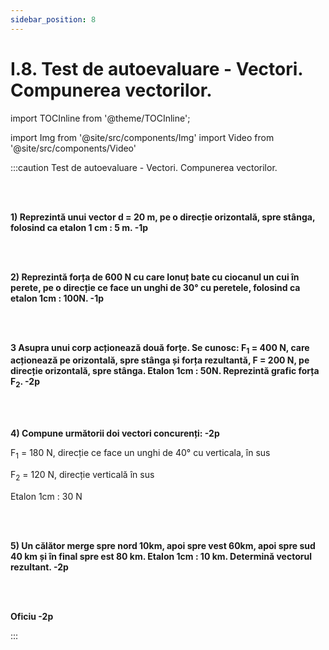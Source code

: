 ```yaml
---
sidebar_position: 8
---
```


# I.8. Test de autoevaluare - Vectori. Compunerea vectorilor.


import TOCInline from '@theme/TOCInline';

<TOCInline toc={toc} />



import Img from '@site/src/components/Img'
import Video from '@site/src/components/Video'





:::caution Test de autoevaluare - Vectori. Compunerea vectorilor.

<br></br>

**1) Reprezintă unui vector d = 20 m, pe o direcție orizontală, spre stânga, folosind ca etalon 1 cm : 5 m. -1p**

<br></br>

**2) Reprezintă forța de 600 N cu care Ionuț bate cu ciocanul un cui în perete, pe o direcție ce face un unghi de 30° cu peretele, folosind ca etalon 1cm : 100N. -1p**

<br></br>

**3	Asupra unui corp acționează două forțe. Se cunosc: F<sub>1</sub> = 400 N, care acționează pe orizontală, spre stânga și forța rezultantă, F = 200 N, pe direcție orizontală, spre stânga. Etalon 1cm : 50N. Reprezintă grafic forța F<sub>2</sub>. -2p**

<br></br>

**4) Compune următorii doi vectori concurenți: -2p**

F<sub>1</sub> = 180 N, direcție ce face un unghi de 40° cu verticala, în sus

F<sub>2</sub> = 120 N, direcție verticală în sus

Etalon 1cm : 30 N

<br></br>


**5) Un călător merge spre nord 10km, apoi spre vest 60km, apoi spre sud 40 km și în final spre est 80 km. Etalon 1cm : 10 km. Determină vectorul rezultant. -2p** 

<br></br>


**Oficiu -2p**




:::



